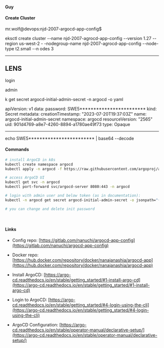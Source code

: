 #### Guy

#### Create Cluster

mr.wolf@devops:njd-2007-argocd-app-config$ 

eksctl create cluster --name njd-2007-agrocd-app-config --version 1.27 --region us-west-2 -
-nodegroup-name njd-2007-agrocd-app-config --node-type t2.small --n
odes 3

------------
LENS
----------------
login

admin

k get secret argocd-initial-admin-secret -n argocd -o yaml

apiVersion: v1
data:
  password: SWE5************************
kind: Secret
metadata:
  creationTimestamp: "2023-07-20T19:37:03Z"
  name: argocd-initial-admin-secret
  namespace: argocd
  resourceVersion: "2565"
  uid: 901d4769-a8e7-4260-8894-a1780ae49f73
type: Opaque

--------------

echo SWE5************************ | base64 --decode





#### Commands

```bash
# install ArgoCD in k8s
kubectl create namespace argocd
kubectl apply -n argocd -f https://raw.githubusercontent.com/argoproj/argo-cd/stable/manifests/install.yaml

# access ArgoCD UI
kubectl get svc -n argocd
kubectl port-forward svc/argocd-server 8080:443 -n argocd

# login with admin user and below token (as in documentation):
kubectl -n argocd get secret argocd-initial-admin-secret -o jsonpath="{.data.password}" | base64 --decode && echo

# you can change and delete init password

```
</br>

#### Links

* Config repo: [https://gitlab.com/nanuchi/argocd-app-config](https://gitlab.com/nanuchi/argocd-app-config)

* Docker repo: [https://hub.docker.com/repository/docker/nanajanashia/argocd-app](https://hub.docker.com/repository/docker/nanajanashia/argocd-app)

* Install ArgoCD: [https://argo-cd.readthedocs.io/en/stable/getting_started/#1-install-argo-cd](https://argo-cd.readthedocs.io/en/stable/getting_started/#1-install-argo-cd)

* Login to ArgoCD: [https://argo-cd.readthedocs.io/en/stable/getting_started/#4-login-using-the-cli](https://argo-cd.readthedocs.io/en/stable/getting_started/#4-login-using-the-cli)

* ArgoCD Configuration: [https://argo-cd.readthedocs.io/en/stable/operator-manual/declarative-setup/](https://argo-cd.readthedocs.io/en/stable/operator-manual/declarative-setup/)
